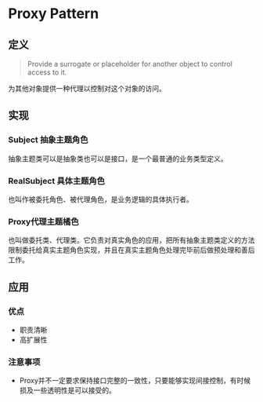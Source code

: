 # Proxy Pattern

## 定义
> Provide a surrogate or placeholder for another object to control access to it.

为其他对象提供一种代理以控制对这个对象的访问。

## 实现

### Subject 抽象主题角色
抽象主题类可以是抽象类也可以是接口，是一个最普通的业务类型定义。

### RealSubject 具体主题角色
也叫作被委托角色、被代理角色，是业务逻辑的具体执行者。

### Proxy代理主题橘色
也叫做委托类、代理类。它负责对真实角色的应用，把所有抽象主题类定义的方法限制委托给真实主题角色实现，并且在真实主题角色处理完毕前后做预处理和善后工作。

## 应用

### 优点
- 职责清晰
- 高扩展性


### 注意事项
- Proxy并不一定要求保持接口完整的一致性，只要能够实现间接控制，有时候损及一些透明性是可以接受的。
